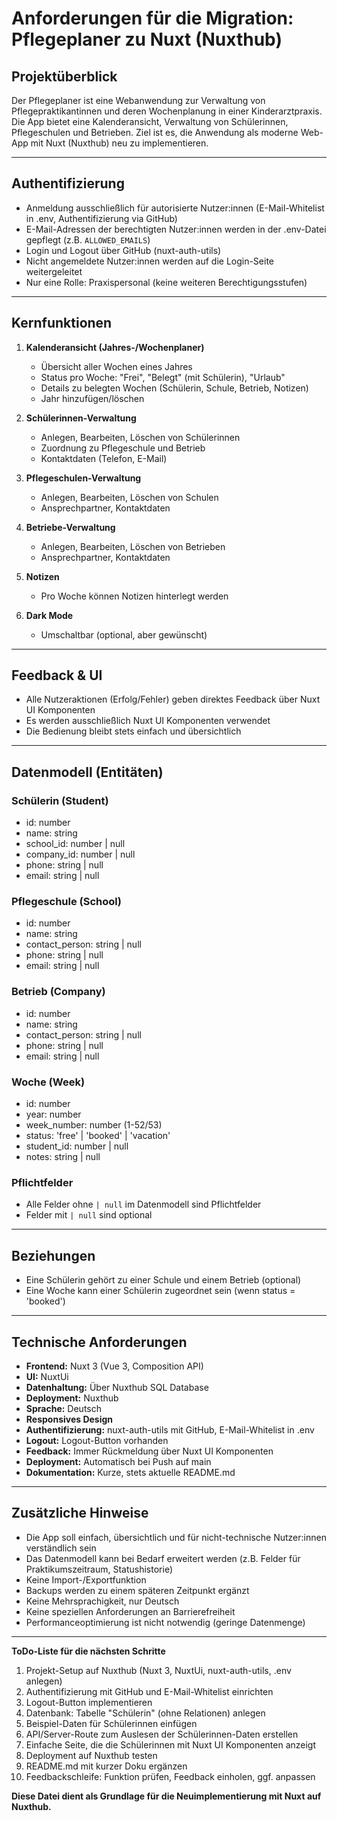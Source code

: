 # Anforderungen für die Migration: Pflegeplaner zu Nuxt (Nuxthub)

## Projektüberblick

Der Pflegeplaner ist eine Webanwendung zur Verwaltung von Pflegepraktikantinnen und deren Wochenplanung in einer Kinderarztpraxis. Die App bietet eine Kalenderansicht, Verwaltung von Schülerinnen, Pflegeschulen und Betrieben. Ziel ist es, die Anwendung als moderne Web-App mit Nuxt (Nuxthub) neu zu implementieren.

---

## Authentifizierung
- Anmeldung ausschließlich für autorisierte Nutzer:innen (E-Mail-Whitelist in .env, Authentifizierung via GitHub)
- E-Mail-Adressen der berechtigten Nutzer:innen werden in der .env-Datei gepflegt (z.B. `ALLOWED_EMAILS`)
- Login und Logout über GitHub (nuxt-auth-utils)
- Nicht angemeldete Nutzer:innen werden auf die Login-Seite weitergeleitet
- Nur eine Rolle: Praxispersonal (keine weiteren Berechtigungsstufen)

---

## Kernfunktionen

1. **Kalenderansicht (Jahres-/Wochenplaner)**
   - Übersicht aller Wochen eines Jahres
   - Status pro Woche: "Frei", "Belegt" (mit Schülerin), "Urlaub"
   - Details zu belegten Wochen (Schülerin, Schule, Betrieb, Notizen)
   - Jahr hinzufügen/löschen

2. **Schülerinnen-Verwaltung**
   - Anlegen, Bearbeiten, Löschen von Schülerinnen
   - Zuordnung zu Pflegeschule und Betrieb
   - Kontaktdaten (Telefon, E-Mail)

3. **Pflegeschulen-Verwaltung**
   - Anlegen, Bearbeiten, Löschen von Schulen
   - Ansprechpartner, Kontaktdaten

4. **Betriebe-Verwaltung**
   - Anlegen, Bearbeiten, Löschen von Betrieben
   - Ansprechpartner, Kontaktdaten

5. **Notizen**
   - Pro Woche können Notizen hinterlegt werden

6. **Dark Mode**
   - Umschaltbar (optional, aber gewünscht)

---

## Feedback & UI
- Alle Nutzeraktionen (Erfolg/Fehler) geben direktes Feedback über Nuxt UI Komponenten
- Es werden ausschließlich Nuxt UI Komponenten verwendet
- Die Bedienung bleibt stets einfach und übersichtlich

---

## Datenmodell (Entitäten)

### Schülerin (Student)
- id: number
- name: string
- school_id: number | null
- company_id: number | null
- phone: string | null
- email: string | null

### Pflegeschule (School)
- id: number
- name: string
- contact_person: string | null
- phone: string | null
- email: string | null

### Betrieb (Company)
- id: number
- name: string
- contact_person: string | null
- phone: string | null
- email: string | null

### Woche (Week)
- id: number
- year: number
- week_number: number (1-52/53)
- status: 'free' | 'booked' | 'vacation'
- student_id: number | null
- notes: string | null

### Pflichtfelder
- Alle Felder ohne `| null` im Datenmodell sind Pflichtfelder
- Felder mit `| null` sind optional

---

## Beziehungen
- Eine Schülerin gehört zu einer Schule und einem Betrieb (optional)
- Eine Woche kann einer Schülerin zugeordnet sein (wenn status = 'booked')

---

## Technische Anforderungen
- **Frontend:** Nuxt 3 (Vue 3, Composition API)
- **UI:** NuxtUi
- **Datenhaltung:** Über Nuxthub SQL Database
- **Deployment:** Nuxthub
- **Sprache:** Deutsch
- **Responsives Design**
- **Authentifizierung:** nuxt-auth-utils mit GitHub, E-Mail-Whitelist in .env
- **Logout:** Logout-Button vorhanden
- **Feedback:** Immer Rückmeldung über Nuxt UI Komponenten
- **Deployment:** Automatisch bei Push auf main
- **Dokumentation:** Kurze, stets aktuelle README.md

---

## Zusätzliche Hinweise
- Die App soll einfach, übersichtlich und für nicht-technische Nutzer:innen verständlich sein
- Das Datenmodell kann bei Bedarf erweitert werden (z.B. Felder für Praktikumszeitraum, Statushistorie)
- Keine Import-/Exportfunktion
- Backups werden zu einem späteren Zeitpunkt ergänzt
- Keine Mehrsprachigkeit, nur Deutsch
- Keine speziellen Anforderungen an Barrierefreiheit
- Performanceoptimierung ist nicht notwendig (geringe Datenmenge)

---

**ToDo-Liste für die nächsten Schritte**

1. Projekt-Setup auf Nuxthub (Nuxt 3, NuxtUi, nuxt-auth-utils, .env anlegen)
2. Authentifizierung mit GitHub und E-Mail-Whitelist einrichten
3. Logout-Button implementieren
4. Datenbank: Tabelle "Schülerin" (ohne Relationen) anlegen
5. Beispiel-Daten für Schülerinnen einfügen
6. API/Server-Route zum Auslesen der Schülerinnen-Daten erstellen
7. Einfache Seite, die die Schülerinnen mit Nuxt UI Komponenten anzeigt
8. Deployment auf Nuxthub testen
9. README.md mit kurzer Doku ergänzen
10. Feedbackschleife: Funktion prüfen, Feedback einholen, ggf. anpassen

**Diese Datei dient als Grundlage für die Neuimplementierung mit Nuxt auf Nuxthub.** 